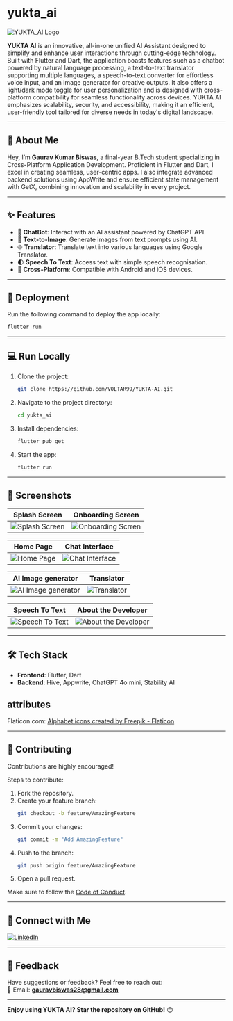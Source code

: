 # yukta_ai 

![YUKTA_AI Logo](https://github.com/VOLTAR99/YUKTA-AI/blob/main/assets/images/y.png)  

**YUKTA AI** is an innovative, all-in-one unified AI Assistant designed to simplify and enhance user interactions through cutting-edge technology. Built with Flutter and Dart, the application boasts features such as a chatbot powered by natural language processing, a text-to-text translator supporting multiple languages, a speech-to-text converter for effortless voice input, and an image generator for creative outputs. It also offers a light/dark mode toggle for user personalization and is designed with cross-platform compatibility for seamless functionality across devices. YUKTA AI emphasizes scalability, security, and accessibility, making it an efficient, user-friendly tool tailored for diverse needs in today's digital landscape.
 

---

## 👋 About Me  

Hey, I’m **Gaurav Kumar Biswas**, a final-year B.Tech student specializing in Cross-Platform Application Development. Proficient in Flutter and Dart, I excel in creating seamless, user-centric apps. I also integrate advanced backend solutions using AppWrite and ensure efficient state management with GetX, combining innovation and scalability in every project.  

---

## ✨ **Features**  

- 🤖 **ChatBot**: Interact with an AI assistant powered by ChatGPT API.  
- 🎨 **Text-to-Image**: Generate images from text prompts using AI.  
- 🌐 **Translator**: Translate text into various languages using Google Translator.  
- 🌓 **Speech To Text**: Access text with simple speech recognisation.  
- 📱 **Cross-Platform**: Compatible with Android and iOS devices.  

---

## 🚀 **Deployment**  

Run the following command to deploy the app locally:  

```bash  
flutter run  
```  

---

## 💻 **Run Locally**  

1. Clone the project:  
   ```bash  
   git clone https://github.com/VOLTAR99/YUKTA-AI.git  
   ```  

2. Navigate to the project directory:  
   ```bash  
   cd yukta_ai  
   ```  

3. Install dependencies:  
   ```bash  
   flutter pub get  
   ```  

4. Start the app:  
   ```bash  
   flutter run  
   ```  

---

## 📸 **Screenshots**  

| Splash Screen                                | Onboarding Screen                         |  
|-----------------------------------------------|-------------------------------------------------|  
| ![Splash Screen](https://github.com/VOLTAR99/YUKTA-AI/blob/main/assets/outputs/open%20screen.png) | ![Onboarding Scrren](https://github.com/VOLTAR99/YUKTA-AI/blob/main/assets/outputs/onboard%201.png) |  

| Home Page                                 | Chat Interface                                      |  
|-----------------------------------------------|------------------------------------------------|  
| ![Home Page](https://github.com/VOLTAR99/YUKTA-AI/blob/main/assets/outputs/YUKTA%20AI.png) | ![Chat Interface](https://github.com/VOLTAR99/YUKTA-AI/blob/main/assets/outputs/Chat%20bot%201.png) |  

| AI Image generator                                    | Translator                                     |  
|-----------------------------------------------|------------------------------------------------|  
| ![AI Image generator](https://github.com/VOLTAR99/YUKTA-AI/blob/main/assets/outputs/Image%20generator.png) | ![Translator](https://github.com/VOLTAR99/YUKTA-AI/blob/main/assets/outputs/Translator%201.png) |  

| Speech To Text                       | About the Developer                               |  
|-----------------------------------------------|------------------------------------------------|  
| ![Speech To Text](https://github.com/VOLTAR99/YUKTA-AI/blob/main/assets/outputs/stt.png) | ![About the Developer](https://github.com/VOLTAR99/YUKTA-AI/blob/main/assets/outputs/abtd.png) |  

---

## 🛠️ **Tech Stack**  

- **Frontend**: Flutter, Dart  
- **Backend**: Hive, Appwrite, ChatGPT 4o mini, Stability AI

## attributes

Flaticon.com: 
<a href="https://www.flaticon.com/free-icons/alphabet" title="alphabet icons">Alphabet icons created by Freepik - Flaticon</a>

---

## 🤝 **Contributing**  

Contributions are highly encouraged!  

Steps to contribute:  

1. Fork the repository.  
2. Create your feature branch:  
   ```bash  
   git checkout -b feature/AmazingFeature  
   ```  
3. Commit your changes:  
   ```bash  
   git commit -m "Add AmazingFeature"  
   ```  
4. Push to the branch:  
   ```bash  
   git push origin feature/AmazingFeature  
   ```  
5. Open a pull request.  

Make sure to follow the [Code of Conduct](./CODE_OF_CONDUCT.md).  

---

## 🔗 **Connect with Me**  

[![LinkedIn](https://img.shields.io/badge/LinkedIn-0A66C2?style=for-the-badge&logo=linkedin&logoColor=white)](https://www.linkedin.com/in/gaurav-kumar-biswas-37106a1b7/)  

---

## 💬 **Feedback**  

Have suggestions or feedback? Feel free to reach out:  
📧 Email: **gauravbiswas28@gmail.com**  

--- 

**Enjoy using YUKTA AI? Star the repository on GitHub!** 😊


